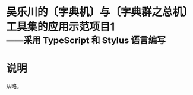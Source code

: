 # 吴乐川的〔字典机〕与〔字典群之总机〕工具集的应用示范项目1<br><small>——采用 TypeScript 和 Stylus 语言编写</small>

<link rel="stylesheet" href="../../../../node_modules/@wulechuan/css-stylus-markdown-themes/源代码/发布的源代码/文章排版与配色方案集/层叠样式表/wulechuan-styles-for-html-via-markdown--vscode.default.min.css">



# 说明

从略。

